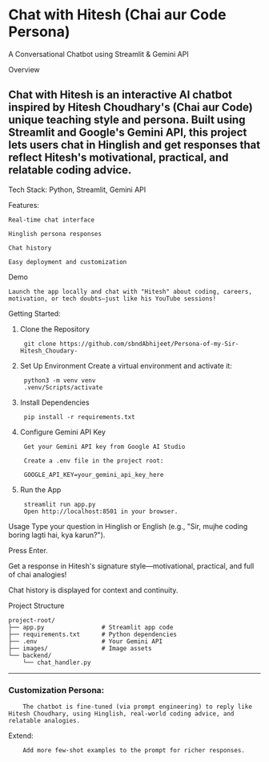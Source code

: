 # Chat with Hitesh (Chai aur Code Persona)
A Conversational Chatbot using Streamlit & Gemini API

Overview

Chat with Hitesh is an interactive AI chatbot inspired by Hitesh Choudhary's (Chai aur Code) unique teaching style and persona. Built using Streamlit and Google's Gemini API, this project lets users chat in Hinglish and get responses that reflect Hitesh's motivational, practical, and relatable coding advice.
---
Tech Stack: Python, Streamlit, Gemini API

Features:

    Real-time chat interface

    Hinglish persona responses

    Chat history

    Easy deployment and customization

Demo

    Launch the app locally and chat with "Hitesh" about coding, careers, motivation, or tech doubts—just like his YouTube sessions!

Getting Started:

1. Clone the Repository
    
        git clone https://github.com/sbndAbhijeet/Persona-of-my-Sir-Hitesh_Choudary-
    

2. Set Up Environment
        Create a virtual environment and activate it:

        python3 -m venv venv
        .venv/Scripts/activate

3. Install Dependencies

        pip install -r requirements.txt

4. Configure Gemini API Key
        
        Get your Gemini API key from Google AI Studio

        Create a .env file in the project root:

        GOOGLE_API_KEY=your_gemini_api_key_here
5. Run the App

        streamlit run app.py
        Open http://localhost:8501 in your browser.

Usage
Type your question in Hinglish or English (e.g., "Sir, mujhe coding boring lagti hai, kya karun?").

Press Enter.

Get a response in Hitesh's signature style—motivational, practical, and full of chai analogies!

Chat history is displayed for context and continuity.

Project Structure

    project-root/
    ├── app.py                # Streamlit app code
    ├── requirements.txt      # Python dependencies
    ├── .env                  # Your Gemini API 
    ├── images/               # Image assets
    └── backend/
        └── chat_handler.py     
---
### Customization Persona:

        The chatbot is fine-tuned (via prompt engineering) to reply like Hitesh Choudhary, using Hinglish, real-world coding advice, and relatable analogies.

Extend:

        Add more few-shot examples to the prompt for richer responses.

